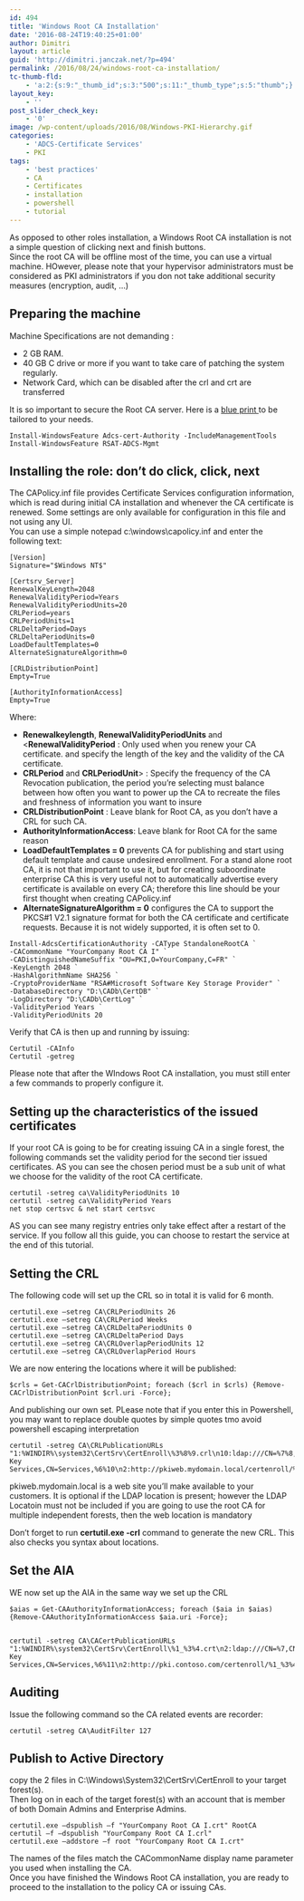 ```yaml
---
id: 494
title: 'Windows Root CA Installation'
date: '2016-08-24T19:40:25+01:00'
author: Dimitri
layout: article
guid: 'http://dimitri.janczak.net/?p=494'
permalink: /2016/08/24/windows-root-ca-installation/
tc-thumb-fld:
    - 'a:2:{s:9:"_thumb_id";s:3:"500";s:11:"_thumb_type";s:5:"thumb";}'
layout_key:
    - ''
post_slider_check_key:
    - '0'
image: /wp-content/uploads/2016/08/Windows-PKI-Hierarchy.gif
categories:
    - 'ADCS-Certificate Services'
    - PKI
tags:
    - 'best practices'
    - CA
    - Certificates
    - installation
    - powershell
    - tutorial
---
```


As opposed to other roles installation, a Windows Root CA installation is not a simple question of clicking next and finish buttons.  
Since the root CA will be offline most of the time, you can use a virtual machine. HOwever, please note that your hypervisor administrators must be considered as PKI administrators if you don not take additional security measures (encryption, audit, …)

## Preparing the machine

Machine Specifications are not demanding :

- 2 GB RAM.
- 40 GB C drive or more if you want to take care of patching the system regularly.
- Network Card, which can be disabled after the crl and crt are transferred

It is so important to secure the Root CA server. Here is a [blue print ](https://technet.microsoft.com/en-us/library/dn786426.aspx) to be tailored to your needs.

```
Install-WindowsFeature Adcs-cert-Authority -IncludeManagementTools
Install-WindowsFeature RSAT-ADCS-Mgmt
```

## Installing the role: don’t do click, click, next

The CAPolicy.inf file provides Certificate Services configuration information, which is read during initial CA installation and whenever the CA certificate is renewed. Some settings are only available for configuration in this file and not using any UI.  
You can use a simple notepad c:\\windows\\capolicy.inf and enter the following text:

```
[Version]
Signature="$Windows NT$"

[Certsrv_Server]
RenewalKeyLength=2048
RenewalValidityPeriod=Years
RenewalValidityPeriodUnits=20
CRLPeriod=years
CRLPeriodUnits=1
CRLDeltaPeriod=Days
CRLDeltaPeriodUnits=0
LoadDefaultTemplates=0
AlternateSignatureAlgorithm=0

[CRLDistributionPoint]
Empty=True

[AuthorityInformationAccess]
Empty=True

```

Where:

- **Renewalkeylength**, **RenewalValidityPeriodUnits** and &lt;**RenewalValidityPeriod** : Only used when you renew your CA certificate. and specify the length of the key and the validity of the CA certificate.
- **CRLPeriod** and **CRLPeriodUnit**&gt; : Specify the frequency of the CA Revocation publication, the period you’re selecting must balance between how often you want to power up the CA to recreate the files and freshness of information you want to insure
- **CRLDistributionPoint** : Leave blank for Root CA, as you don’t have a CRL for such CA.
- **AuthorityInformationAccess**: Leave blank for Root CA for the same reason
- **LoadDefaultTemplates = 0**  prevents CA for publishing and start using default template and cause undesired enrollment. For a stand alone root CA, it is not that important to use it, but for creating suboordinate enterprise CA this is very useful not to automatically advertise every certificate is available on every CA; therefore this line should be your first thought when creating CAPolicy.inf
- **AlternateSignatureAlgorithm = 0** configures the CA to support the PKCS#1 V2.1 signature format for both the CA certificate and certificate requests. Because it is not widely supported, it is often set to 0.

```
Install-AdcsCertificationAuthority -CAType StandaloneRootCA `
-CACommonName "YourCompany Root CA I" `
-CADistinguishedNameSuffix "OU=PKI,O=YourCompany,C=FR" `
-KeyLength 2048 `
-HashAlgorithmName SHA256 `
-CryptoProviderName "RSA#Microsoft Software Key Storage Provider" `
-DatabaseDirectory "D:\CADb\CertDB" `
-LogDirectory "D:\CADb\CertLog" `
-ValidityPeriod Years `
-ValidityPeriodUnits 20
```

Verify that CA is then up and running by issuing:

```
Certutil -CAInfo
Certutil -getreg
```

Please note that after the WIndows Root CA installation, you must still enter a few commands to properly configure it.

## Setting up the characteristics of the issued certificates

If your root CA is going to be for creating issuing CA in a single forest, the following commands set the validity period for the second tier issued certificates. AS you can see the chosen period must be a sub unit of what we choose for the validity of the root CA certificate.

```
certutil -setreg ca\ValidityPeriodUnits 10
certutil -setreg ca\ValidityPeriod Years
net stop certsvc & net start certsvc
```

AS you can see many registry entries only take effect after a restart of the service. If you follow all this guide, you can choose to restart the service at the end of this tutorial.

## Setting the CRL

The following code will set up the CRL so in total it is valid for 6 month.

```
certutil.exe –setreg CA\CRLPeriodUnits 26
certutil.exe –setreg CA\CRLPeriod Weeks
certutil.exe –setreg CA\CRLDeltaPeriodUnits 0
certutil.exe –setreg CA\CRLDeltaPeriod Days
certutil.exe –setreg CA\CRLOverlapPeriodUnits 12
certutil.exe –setreg CA\CRLOverlapPeriod Hours
```

We are now entering the locations where it will be published:

```
$crls = Get-CACrlDistributionPoint; foreach ($crl in $crls) {Remove-CACrlDistributionPoint $crl.uri -Force};
```

And publishing our own set. PLease note that if you enter this in Powershell, you may want to replace double quotes by simple quotes tmo avoid powershell escaping interpretation

```
certutil -setreg CA\CRLPublicationURLs "1:%WINDIR%\system32\CertSrv\CertEnroll\%3%8%9.crl\n10:ldap:///CN=%7%8,CN=%2,CN=CDP,CN=Public Key Services,CN=Services,%6%10\n2:http://pkiweb.mydomain.local/certenroll/%3%8%9.crl"
```

pkiweb.mydomain.local is a web site you’ll make available to your customers. It is optional if the LDAP location is present; however the LDAP Locatoin must not be included if you are going to use the root CA for multiple independent forests, then the web location is mandatory

Don’t forget to run **certutil.exe -crl** command to generate the new CRL. This also checks you syntax about locations.

## Set the AIA

WE now set up the AIA in the same way we set up the CRL

```
$aias = Get-CAAuthorityInformationAccess; foreach ($aia in $aias) {Remove-CAAuthorityInformationAccess $aia.uri -Force};
```

```
```

```
certutil -setreg CA\CACertPublicationURLs "1:%WINDIR%\system32\CertSrv\CertEnroll\%1_%3%4.crt\n2:ldap:///CN=%7,CN=AIA,CN=Public Key Services,CN=Services,%6%11\n2:http://pki.contoso.com/certenroll/%1_%3%4.crt"
```

## Auditing

Issue the following command so the CA related events are recorder:

```
certutil -setreg CA\AuditFilter 127
```

## Publish to Active Directory

copy the 2 files in C:\\Windows\\System32\\CertSrv\\CertEnroll to your target forest(s).  
Then log on in each of the target forest(s) with an account that is member of both Domain Admins and Enterprise Admins.

```
certutil.exe –dspublish –f "YourCompany Root CA I.crt" RootCA
certutil –f –dspublish "YourCompany Root CA I.crl"
certutil.exe –addstore –f root "YourCompany Root CA I.crt"
```

The names of the files match the CACommonName display name parameter you used when installing the CA.  
Once you have finished the Windows Root CA installation, you are ready to proceed to the installation to the policy CA or issuing CAs.
